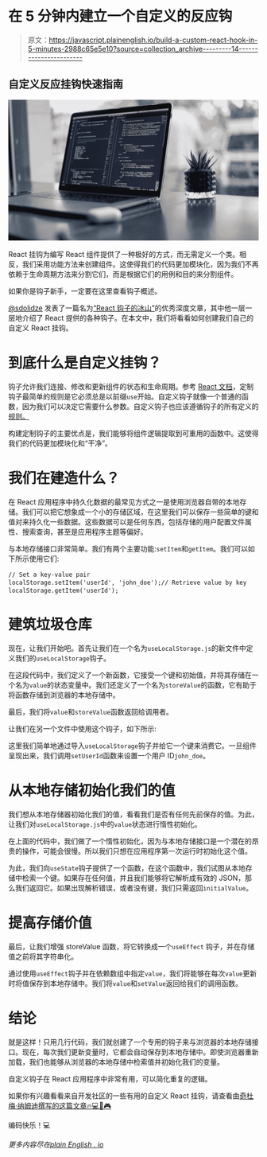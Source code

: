 # 在 5 分钟内建立一个自定义的反应钩

> 原文：<https://javascript.plainenglish.io/build-a-custom-react-hook-in-5-minutes-2988c65e5e10?source=collection_archive---------14----------------------->

## 自定义反应挂钩快速指南

![](img/f18e907b4a0d2abc1995bbc736cd5870.png)

React 挂钩为编写 React 组件提供了一种极好的方式，而无需定义一个类。相反，我们采用功能方法来创建组件。这使得我们的代码更加模块化，因为我们不再依赖于生命周期方法来分割它们，而是根据它们的用例和目的来分割组件。

如果你是钩子新手，一定要在这里查看钩子概述。

[@sdolidze](http://twitter.com/sdolidze) 发表了一篇名为[“React 钩子的冰山”](https://medium.com/@sdolidze/the-iceberg-of-react-hooks-af0b588f43fb)的优秀深度文章，其中他一层一层地介绍了 React 提供的各种钩子。在本文中，我们将看看如何创建我们自己的自定义 React 挂钩。

# 到底什么是自定义挂钩？

钩子允许我们连接、修改和更新组件的状态和生命周期。参考 [React 文档](https://reactjs.org/docs/hooks-custom.html)，定制钩子最简单的规则是它必须总是以前缀`use`开始。自定义钩子就像一个普通的函数，因为我们可以决定它需要什么参数。自定义钩子也应该遵循钩子的所有定义的[规则。](https://reactjs.org/docs/hooks-rules.html)

构建定制钩子的主要优点是，我们能够将组件逻辑提取到可重用的函数中。这使得我们的代码更加模块化和“干净”。

# 我们在建造什么？

在 React 应用程序中持久化数据的最常见方式之一是使用浏览器自带的本地存储。我们可以把它想象成一个小的存储区域，在这里我们可以保存一些简单的键和值对来持久化一些数据。这些数据可以是任何东西，包括存储的用户配置文件属性、搜索查询，甚至是应用程序主题等偏好。

与本地存储接口非常简单。我们有两个主要功能:`setItem`和`getItem`。我们可以如下所示使用它们:

```
// Set a key-value pair
localStorage.setItem('userId', 'john_doe');// Retrieve value by key
localStorage.getItem('userId');
```

# 建筑垃圾仓库

现在，让我们开始吧。首先让我们在一个名为`useLocalStorage.js`的新文件中定义我们的`useLocalStorage`钩子。

在这段代码中，我们定义了一个新函数，它接受一个键和初始值，并将其存储在一个名为`value`的状态变量中。我们还定义了一个名为`storeValue`的函数，它有助于将函数存储到浏览器的本地存储中。

最后，我们将`value`和`storeValue`函数返回给调用者。

让我们在另一个文件中使用这个钩子，如下所示:

这里我们简单地通过导入`useLocalStorage`钩子并给它一个键来消费它。一旦组件呈现出来，我们调用`setUserId`函数来设置一个用户 ID`john_doe`。

# 从本地存储初始化我们的值

我们想从本地存储器初始化我们的值，看看我们是否有任何先前保存的值。为此，让我们对`useLocalStorage.js`中的`value`状态进行惰性初始化。

在上面的代码中，我们做了一个惰性初始化，因为与本地存储接口是一个潜在的昂贵的操作，可能会很慢。所以我们只想在应用程序第一次运行时初始化这个值。

为此，我们向`useState`钩子提供了一个函数，在这个函数中，我们试图从本地存储中检索一个键。如果存在任何值，并且我们能够将它解析成有效的 JSON，那么我们返回它。如果出现解析错误，或者没有键，我们只需返回`initialValue`。

# 提高存储价值

最后，让我们增强 storeValue 函数，将它转换成一个`useEffect` 钩子，并在存储值之前将其字符串化。

通过使用`useEffect`钩子并在依赖数组中指定`value`，我们将能够在每次`value`更新时将值保存到本地存储中。我们将`value`和`setValue`返回给我们的调用函数。

# 结论

就是这样！只用几行代码，我们就创建了一个专用的钩子来与浏览器的本地存储接口。现在，每次我们更新变量时，它都会自动保存到本地存储中。即使浏览器重新加载，我们也能够从浏览器的本地存储中检索值并初始化我们的变量。

自定义钩子在 React 应用程序中非常有用，可以简化重复的逻辑。

如果你有兴趣看看来自开发社区的一些有用的自定义 React 挂钩，请查看由[奇杜梅·纳姆迪撰写的这篇文章🔥💻🎵🎮](https://medium.com/u/a1ee806e09de?source=post_page-----2988c65e5e10--------------------------------)

编码快乐！💻

*更多内容尽在*[*plain English . io*](http://plainenglish.io/)